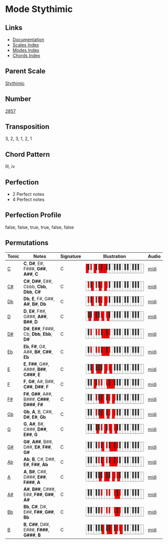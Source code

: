 # Mode Stythimic

## Links

- [Documentation](README.md)
- [Scales Index](Scales.md)
- [Modes Index](Modes.md)
- [Chords Index](Chords.md)

## Parent Scale

[Stythimic](ScaleStythimic.md)

## Number

[2857](https://ianring.com/musictheory/scales/2857)

## Transposition

3, 2, 3, 1, 2, 1

## Chord Pattern

III, iv

## Perfection

- 2 Perfect notes
- 4 Perfect notes

## Perfection Profile

false, false, true, true, false, false

## Permutations

| Tonic | Notes | Signature | Illustration | Audio |
|-------|-------|-----------|--------------|-------|
| [C](ModeCNaturalStythimic.md) | **C**, **D#**, E#, F###, **G##**, **A##**, **C** | C | ![CNaturalStythimic](ModeCNaturalStythimic.png) | [midi](https://github.com/edipermadi/music/blob/main/docs/ModeCNaturalStythimic.mid?raw=true) |
| [C#](ModeCSharpStythimic.md) | **C#**, **D##**, E##, Cbbb, **Cbb**, **Dbb**, **C#** | C | ![CSharpStythimic](ModeCSharpStythimic.png) | [midi](https://github.com/edipermadi/music/blob/main/docs/ModeCSharpStythimic.mid?raw=true) |
| [Db](ModeDFlatStythimic.md) | **Db**, **E**, F#, G##, **A#**, **B#**, **Db** | C | ![DFlatStythimic](ModeDFlatStythimic.png) | [midi](https://github.com/edipermadi/music/blob/main/docs/ModeDFlatStythimic.mid?raw=true) |
| [D](ModeDNaturalStythimic.md) | **D**, **E#**, F##, G###, **A##**, **B##**, **D** | C | ![DNaturalStythimic](ModeDNaturalStythimic.png) | [midi](https://github.com/edipermadi/music/blob/main/docs/ModeDNaturalStythimic.mid?raw=true) |
| [D#](ModeDSharpStythimic.md) | **D#**, **E##**, F###, Cb, **Dbb**, **Ebb**, **D#** | C | ![DSharpStythimic](ModeDSharpStythimic.png) | [midi](https://github.com/edipermadi/music/blob/main/docs/ModeDSharpStythimic.mid?raw=true) |
| [Eb](ModeEFlatStythimic.md) | **Eb**, **F#**, G#, A##, **B#**, **C##**, **Eb** | C | ![EFlatStythimic](ModeEFlatStythimic.png) | [midi](https://github.com/edipermadi/music/blob/main/docs/ModeEFlatStythimic.mid?raw=true) |
| [E](ModeENaturalStythimic.md) | **E**, **F##**, G##, A###, **B##**, **C###**, **E** | C | ![ENaturalStythimic](ModeENaturalStythimic.png) | [midi](https://github.com/edipermadi/music/blob/main/docs/ModeENaturalStythimic.mid?raw=true) |
| [F](ModeFNaturalStythimic.md) | **F**, **G#**, A#, B##, **C##**, **D##**, **F** | C | ![FNaturalStythimic](ModeFNaturalStythimic.png) | [midi](https://github.com/edipermadi/music/blob/main/docs/ModeFNaturalStythimic.mid?raw=true) |
| [F#](ModeFSharpStythimic.md) | **F#**, **G##**, A##, B###, **C###**, **D###**, **F#** | C | ![FSharpStythimic](ModeFSharpStythimic.png) | [midi](https://github.com/edipermadi/music/blob/main/docs/ModeFSharpStythimic.mid?raw=true) |
| [Gb](ModeGFlatStythimic.md) | **Gb**, **A**, B, C##, **D#**, **E#**, **Gb** | C | ![GFlatStythimic](ModeGFlatStythimic.png) | [midi](https://github.com/edipermadi/music/blob/main/docs/ModeGFlatStythimic.mid?raw=true) |
| [G](ModeGNaturalStythimic.md) | **G**, **A#**, B#, C###, **D##**, **E##**, **G** | C | ![GNaturalStythimic](ModeGNaturalStythimic.png) | [midi](https://github.com/edipermadi/music/blob/main/docs/ModeGNaturalStythimic.mid?raw=true) |
| [G#](ModeGSharpStythimic.md) | **G#**, **A##**, B##, D##, **E#**, **F##**, **G#** | C | ![GSharpStythimic](ModeGSharpStythimic.png) | [midi](https://github.com/edipermadi/music/blob/main/docs/ModeGSharpStythimic.mid?raw=true) |
| [Ab](ModeAFlatStythimic.md) | **Ab**, **B**, C#, D##, **E#**, **F##**, **Ab** | C | ![AFlatStythimic](ModeAFlatStythimic.png) | [midi](https://github.com/edipermadi/music/blob/main/docs/ModeAFlatStythimic.mid?raw=true) |
| [A](ModeANaturalStythimic.md) | **A**, **B#**, C##, D###, **E##**, **F###**, **A** | C | ![ANaturalStythimic](ModeANaturalStythimic.png) | [midi](https://github.com/edipermadi/music/blob/main/docs/ModeANaturalStythimic.mid?raw=true) |
| [A#](ModeASharpStythimic.md) | **A#**, **B##**, C###, E##, **F##**, **G##**, **A#** | C | ![ASharpStythimic](ModeASharpStythimic.png) | [midi](https://github.com/edipermadi/music/blob/main/docs/ModeASharpStythimic.mid?raw=true) |
| [Bb](ModeBFlatStythimic.md) | **Bb**, **C#**, D#, E##, **F##**, **G##**, **Bb** | C | ![BFlatStythimic](ModeBFlatStythimic.png) | [midi](https://github.com/edipermadi/music/blob/main/docs/ModeBFlatStythimic.mid?raw=true) |
| [B](ModeBNaturalStythimic.md) | **B**, **C##**, D##, E###, **F###**, **G###**, **B** | C | ![BNaturalStythimic](ModeBNaturalStythimic.png) | [midi](https://github.com/edipermadi/music/blob/main/docs/ModeBNaturalStythimic.mid?raw=true) |
